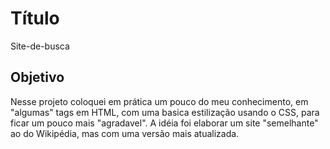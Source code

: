 # Título
Site-de-busca
## Objetivo
Nesse projeto coloquei em prática um pouco do meu conhecimento, em "algumas" tags em HTML, com uma basica estilização usando o CSS, para ficar um pouco mais "agradavel".
A idéia foi elaborar um site "semelhante" ao do Wikipédia, mas com uma versão mais atualizada.

